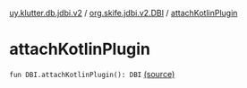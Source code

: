 [uy.klutter.db.jdbi.v2](../index.md) / [org.skife.jdbi.v2.DBI](index.md) / [attachKotlinPlugin](.)


# attachKotlinPlugin
<code>fun DBI.attachKotlinPlugin(): DBI</code> [(source)](https://github.com/kohesive/klutter/blob/master/db-jdbi-v2-jdk6/src/main/kotlin/uy/klutter/db/jdbi/v2/KotlinPlugin.kt#L28)<br/>

